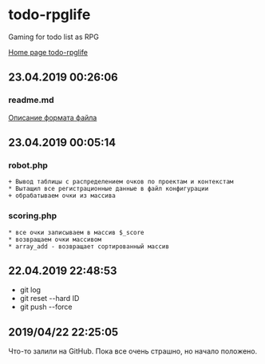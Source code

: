 # todo-rpglife
Gaming for todo list as RPG

[Home page todo-rpglife](https://github.com/ged-nn/todo-rpglife)

## 23.04.2019 00:26:06
### readme.md

[Описание формата файла](http://webdesign.ru.net/article/pravila-oformleniya-fayla-readmemd-na-github.html)

## 23.04.2019 00:05:14
### robot.php
    + Вывод таблицы с распределением очков по проектам и контекстам
    * Вытащил все регистрационные данные в файл конфигурации
    + обрабатываем очки из массива
    
### scoring.php
    * все очки записываем в массив $_score
    * возвращаем очки массивом
    * array_add - возвращает сортированный массив

## 22.04.2019 22:48:53
* git log
* git reset --hard ID
* git push --force
	
## 2019/04/22 22:25:05
Что-то залили на GitHub. Пока все очень страшно, но начало положено.
